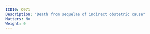 ```yaml
---
ICD10: O971
Description: "Death from sequelae of indirect obstetric cause"
Matters: No
Weight: 0
---
```


